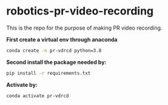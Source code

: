# robotics-pr-video-recording
This is the repo for the purpose of making PR video recording.

**First create a virtual env through anaconda**
```bash
conda create -n pr-vdrcd python=3.8
```

**Second install the package needed by:**
```bash
pip install -r requirements.txt
```

**Activate by:**
```bash
conda activate pr-vdrcd
```


